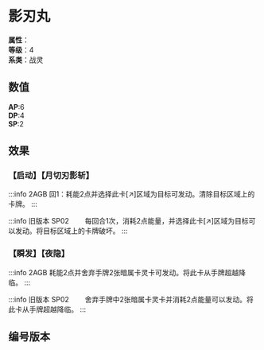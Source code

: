 <script setup>
let list = [
    { number: "SP01-002", url: "/packs/SP02" },
    { number: "2AGB-011", url: "/packs/2AGB" }
]
</script>

# 影刃丸

**属性**：<CardAttribute text="暗"/><br>
**等级**：4<br>
**系类**：战灵

## 数值

**AP**:6<br>
**DP**:4<br>
**SP**:2

## 效果

### 【启动】【月切刃影斩】

:::info 2AGB
回1：耗能2点并选择此卡[↗]区域为目标可发动。清除目标区域上的卡牌。
:::

:::info 旧版本 SP02
&emsp;&emsp;每回合1次，消耗2点能量，并选择此卡[↗]区域为目标可以发动。将目标区域上的卡牌破坏。
:::

### 【瞬发】【夜隐】

:::info 2AGB
耗能2点并舍弃手牌2张暗属卡灵卡可发动。将此卡从手牌超越降临。
:::

:::info 旧版本 SP02
&emsp;&emsp;舍弃手牌中2张暗属卡灵卡并消耗2点能量可以发动。将此卡从手牌超越降临。
:::

## 编号版本

<CardNumberBox :list="list"/>